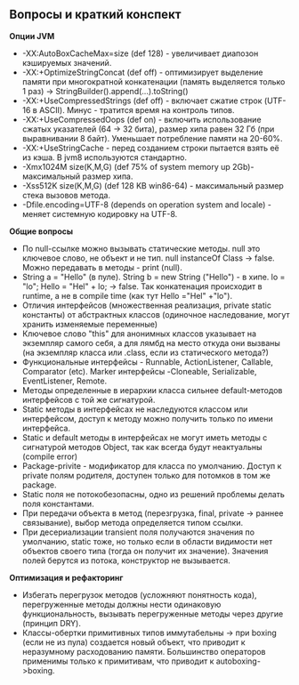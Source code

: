 ## **Вопросы и краткий конспект**   

**Опции JVM**  
 * -XX:AutoBoxCacheMax=size (def 128) - увеличивает диапозон кэшируемых значений.
 * -XX:+OptimizeStringConcat (def off) - оптимизирует выделение памяти при многократной конкатенации (память выделяется только 1 раз) -> StringBuilder().append(...).toString()
* -XX:+UseCompressedStrings (def off) - включает сжатие строк (UTF-16 в ASCII). Минус - тратится время на контроль типов.  
* -XX:+UseCompressedOops (def on) - включить использование сжатых указателей (64 -> 32 бита), размер хипа равен 32 Гб (при выравнивании 8 байт). Уменьшает потребление памяти на 20-60%.  
* -XX:+UseStringCache - перед созданием строки пытается взять её из кэша. В jvm8 используются стандартно.  
* -Xmx1024M size(K,M,G) (def 75% of system memory up 2Gb)- максимальный размер хипа.  
* -Xss512K size(K,M,G) (def 128 KB win86-64) - максимальный размер стека вызовов метода.
* -Dfile.encoding=UTF-8 (depends on operation system and locale) - меняет системную кодировку на UTF-8.

**Общие вопросы**
* По null-ссылке можно вызывать статические методы. null это ключевое слово, не объект и не тип. null instanceOf Class -> false. Можно передавать в методы - print (null).
* String a = "Hello" (в пуле). String b = new String ("Hello") - в хипе. lo = "lo"; Hello = "Hel" + lo; -> false. Так конкатенация происходит в runtime, а не в compile time (как тут Hello ="Hel" +"lo").
* Отличия интерфейсов (множественная реализация, private static константы) от абстрактных классов (одиночное наследование, могут хранить изменяемые переменные)
* Ключевое слово "this" для анонимных классов указывает на экземпляр самого себя, а для лямбд на место откуда они вызваны (на экземпляр класса или .class, если из статического метода?)
* Функциональные интерфейсы - Runnable, ActionListener, Callable, Comparator (etc). Marker интерфейсы -Cloneable, Serializable, EventListener, Remote.
* Методы определенные в иерархии класса сильнее default-методов интерфейсов с той же сигнатурой.
* Static методы в интерфейсах не наследуются классом или интерфейсом, доступ к методу можно получить только по имени интерфейса.
* Static и default методы в интерфейсах не могут иметь методы с сигнатурой методов Object, так как всегда будут неактуальны (compile error)
* Package-privite - модификатор для класса по умолчанию. Доступ к private полям родителя, доступен только для потомков в том же package.
* Static поля не потокобезопасны, одно из решений проблемы делать поля константами.
* При передачи объекта в метод (перезгрузка, final, private -> раннее связывание), выбор метода определяется типом ссылки.
* При десериализации transient поля получаются значения по умолчанию, static тоже, но только если в области видимости нет объектов своего типа (тогда он получит их значение). Значения полей берутся из потока, конструктор не вызывается.

**Оптимизация и рефакторинг**
* Избегать перегрузок методов (усложняют понятность кода), перегруженные методы должны нести одинаковую функциональность, вызывать перегруженные методы через другие (принцип DRY).
* Классы-обертки примитивных типов иммутабельны -> при boxing (если не из пула) создается новый объект, что приводит к неразумному расходованию памяти. Большинство операторов применимы только к примитивам, что приводит к autoboxing->boxing.
